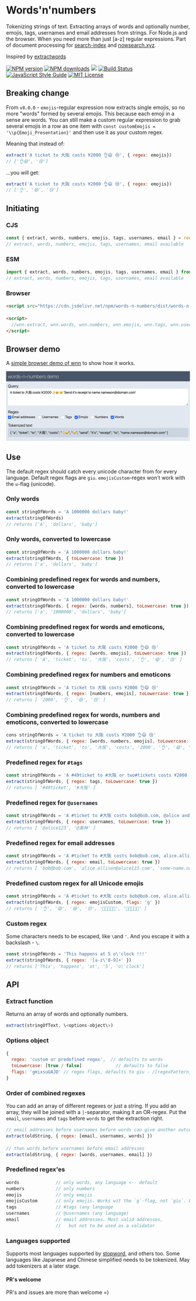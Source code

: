# Words'n'numbers
Tokenizing strings of text. Extracting arrays of words and optionally number, emojis, tags, usernames and email addresses from strings. For Node.js and the browser. When you need more than just [a-z] regular expressions. Part of document processing for [search-index](https://github.com/fergiemcdowall/search-index) and [nowsearch.xyz](https://github.com/eklem/nowsearch.xyz).

Inspired by [extractwords](https://github.com/f-a-r-a-z/extractwords)

[![NPM version][npm-version-image]][npm-url]
[![NPM downloads][npm-downloads-image]][npm-url]
[![](https://data.jsdelivr.com/v1/package/npm/words-n-numbers/badge?style=rounded)](https://www.jsdelivr.com/package/npm/words-n-numbers)
[![Build Status][build-image]][build-url]
[![JavaScript Style Guide][standardjs-image]][standardjs-url]
[![MIT License][license-image]][license-url]

## Breaking change

From `v8.0.0` - `emojis`-regular expression now extracts single emojis, so no more "words" formed by several emojis. This because each emoji in a sense are words. You can still make a custom regular expression to grab several emojis in a row as one item with `const customEmojis = '\\p{Emoji_Presentation}'` and then use it as your custom regex.

Meaning that instead of:

```javaScript
extract('A ticket to 大阪 costs ¥2000 👌😄 😢', { regex: emojis})
// ['👌😄', '😢']
```

...you will get:

```javaScript
extract('A ticket to 大阪 costs ¥2000 👌😄 😢', { regex: emojis})
// ['👌', '😄', '😢']
```

## Initiating

### CJS

```javascript
const { extract, words, numbers, emojis, tags, usernames, email } = require('words-n-numbers')
// extract, words, numbers, emojis, tags, usernames, email available
```

### ESM

```javascript
import { extract, words, numbers, emojis, tags, usernames, email } from 'words-n-numbers'
// extract, words, numbers, emojis, tags, usernames, email available
```

### Browser

```html
<script src="https://cdn.jsdelivr.net/npm/words-n-numbers/dist/words-n-numbers.umd.min.js"></script>

<script>
  //wnn.extract, wnn.words, wnn.numbers, wnn.emojis, wnn.tags, wnn.usernames, wnn.email available
</script>
```

## Browser demo
A [simple browser demo of wnn](https://eklem.github.io/words-n-numbers/demo/) to show how it works.

[![Screenshot of the words-n-numbers demo](./demo/wnn-demo-screenshot.png)](https://eklem.github.io/words-n-numbers/demo/)

## Use

The default regex should catch every unicode character from for every language. Default regex flags are `giu`. `emojisCustom`-regex won't work with the `u`-flag (unicode).

### Only words
```javaScript
const stringOfWords = 'A 1000000 dollars baby!'
extract(stringOfWords)
// returns ['A', 'dollars', 'baby']
```

### Only words, converted to lowercase
```javaScript
const stringOfWords = 'A 1000000 dollars baby!'
extract(stringOfWords, { toLowercase: true })
// returns ['a', 'dollars', 'baby']
```

### Combining predefined regex for words and numbers, converted to lowercase
```javaScript
const stringOfWords = 'A 1000000 dollars baby!'
extract(stringOfWords, { regex: [words, numbers], toLowercase: true })
// returns ['a', '1000000', 'dollars', 'baby']
```

### Combining predefined regex for words and emoticons, converted to lowercase
```javaScript
const stringOfWords = 'A ticket to 大阪 costs ¥2000 👌😄 😢'
extract(stringOfWords, { regex: [words, emojis], toLowercase: true })
// returns [ 'A', 'ticket', 'to', '大阪', 'costs', '👌', '😄', '😢' ]
```

### Combining predefined regex for numbers and emoticons
```javaScript
const stringOfWords = 'A ticket to 大阪 costs ¥2000 👌😄 😢'
extract(stringOfWords, { regex: [numbers, emojis], toLowercase: true })
// returns [ '2000', '👌', '😄', '😢' ]
```

### Combining predefined regex for words, numbers and emoticons, converted to lowercase
```javaScript
cons stringOfWords = 'A ticket to 大阪 costs ¥2000 👌😄 😢'
extract(stringOfWords, { regex: [words, numbers, emojis], toLowercase: true })
// returns [ 'a', 'ticket', 'to', '大阪', 'costs', '2000', '👌', '😄', '😢' ]
```

### Predefined regex for `#tags`
```javaScript
const stringOfWords = 'A #49ticket to #大阪 or two#tickets costs ¥2000 👌😄😄 😢'
extract(stringOfWords, { regex: tags, toLowercase: true })
// returns [ '#49ticket', '#大阪' ]
```

### Predefined regex for `@usernames`
```javaScript
const stringOfWords = 'A #ticket to #大阪 costs bob@bob.com, @alice and @美林 ¥2000 👌😄😄 😢'
extract(stringOfWords, { regex: usernames, toLowercase: true })
// returns [ '@alice123', '@美林' ]
```

### Predefined regex for email addresses
```javaScript
const stringOfWords = 'A #ticket to #大阪 costs bob@bob.com, alice.allison@alice123.com, some-name.nameson.nameson@domain.org and @美林 ¥2000 👌😄😄 😢'
extract(stringOfWords, { regex: email, toLowercase: true })
// returns [ 'bob@bob.com', 'alice.allison@alice123.com', 'some-name.nameson.nameson@domain.org' ]
```

### Predefined custom regex for all Unicode emojis
```javaScript
const stringOfWords = 'A #ticket to #大阪 costs bob@bob.com, alice.allison@alice123.com, some-name.nameson.nameson@domain.org and @美林 ¥2000 👌😄😄 😢👩🏽‍🤝‍👨🏻 👩🏽‍🤝‍👨🏻'
extract(stringOfWords, { regex: emojisCustom, flags: 'g' })
// returns [ '👌', '😄', '😄', '😢', '👩🏽‍🤝‍👨🏻', '👩🏽‍🤝‍👨🏻' ]
```

### Custom regex
Some characters needs to be escaped, like `\`and `'`. And you escape it with a backslash - `\`.
```javaScript
const stringOfWords = 'This happens at 5 o\'clock !!!'
extract(stringOfWords, { regex: '[a-z\'0-9]+' })
// returns ['This', 'happens', 'at', '5', 'o\'clock']
```

## API

### Extract function

Returns an array of words and optionally numbers.
```javascript
extract(stringOfText, \<options-object\>)
```

### Options object
```javascript
{
  regex: 'custom or predefined regex',  // defaults to words
  toLowercase: [true / false]             // defaults to false
  flags: 'gmixsuUAJD' // regex flags, defaults to giu - /[regexPattern]/[regexFlags]
}
```

### Order of combined regexes

You can add an array of different regexes or just a string. If you add an array, they will be joined with a `|`-separator, making it an OR-regex. Put the `email`, `usernames` and `tags` before `words` to get the extraction right.

```javaScript
// email addresses before usernames before words can give another outcome than
extract(oldString, { regex: [email, usernames, words] })

// than words before usernames before email addresses
extract(oldString, { regex: [words, usernames, email] })
```

### Predefined regex'es
```javaScript
words              // only words, any language <-- default
numbers            // only numbers
emojis             // only emojis
emojisCustom       // only emojis. Works wit the `g`-flag, not `giu`. Based on custom emoji extractor from https://github.com/mathiasbynens/rgi-emoji-regex-pattern
tags               // #tags (any language
usernames          // @usernames (any language)
email              // email addresses. Most valid addresses,
                   //   but not to be used as a validator
```

### Languages supported
Supports most languages supported by [stopword](https://github.com/fergiemcdowall/stopword#language-code), and others too. Some languages like Japanese and Chinese simplified needs to be tokenized. May add tokenizers at a later stage.

#### PR's welcome
PR's and issues are more than welcome =)

[license-image]: http://img.shields.io/badge/license-MIT-blue.svg?style=flat
[license-url]: LICENSE
[npm-url]: https://npmjs.org/package/words-n-numbers
[npm-version-image]: http://img.shields.io/npm/v/words-n-numbers.svg?style=flat
[npm-downloads-image]: http://img.shields.io/npm/dm/words-n-numbers.svg?style=flat
[build-url]: https://github.com/eklem/words-n-numbers/actions/workflows/tests.yml
[build-image]: https://github.com/eklem/words-n-numbers/actions/workflows/tests.yml/badge.svg
[standardjs-url]: https://standardjs.com
[standardjs-image]: https://img.shields.io/badge/code_style-standard-brightgreen.svg?style=flat-square

